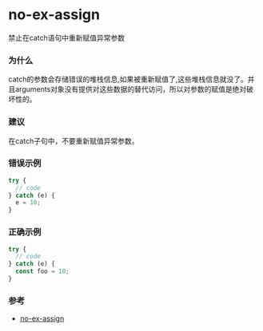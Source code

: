 # no-ex-assign

禁止在catch语句中重新赋值异常参数

### 为什么

catch的参数会存储错误的堆栈信息,如果被重新赋值了,这些堆栈信息就没了。并且arguments对象没有提供对这些数据的替代访问，所以对参数的赋值是绝对破坏性的。

### 建议

在catch子句中，不要重新赋值异常参数。

### 错误示例

```js
try {
  // code
} catch (e) {
  e = 10;
}
```

### 正确示例

```js
try {
  // code
} catch (e) {
  const foo = 10;
}
```

### 参考

- [no-ex-assign](https://eslint.org/docs/rules/no-ex-assign)
